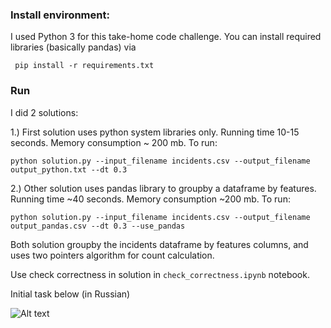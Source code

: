 ### Install environment:
I used Python 3 for this take-home code challenge.
You can install required libraries (basically pandas) via

``` pip install -r requirements.txt```

### Run
I did 2 solutions:

1.) First solution uses python system libraries only. Running time 10-15 seconds. Memory consumption ~ 200 mb.
To run:

```python solution.py --input_filename incidents.csv --output_filename output_python.txt --dt 0.3```

2.) Other solution uses pandas library to groupby a dataframe by features. Running time ~40 seconds. Memory consumption ~200 mb.
To run:

```python solution.py --input_filename incidents.csv --output_filename output_pandas.csv --dt 0.3 --use_pandas```

Both solution groupby the incidents dataframe by features columns, and uses two pointers algorithm for count calculation.

Use check correctness in solution in `check_correctness.ipynb` notebook.

Initial task below (in Russian)

![Alt text](task.png?raw=true "Title")
